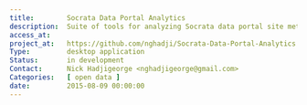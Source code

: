 ```yaml
---
title:        Socrata Data Portal Analytics
description:  Suite of tools for analyzing Socrata data portal site metrics and metadata.
access_at:
project_at:   https://github.com/nghadji/Socrata-Data-Portal-Analytics
Type:         desktop application
Status:       in development
Contact:      Nick Hadjigeorge <nghadjigeorge@gmail.com>
Categories:   [ open data ]
date:         2015-08-09 00:00:00
---
```

